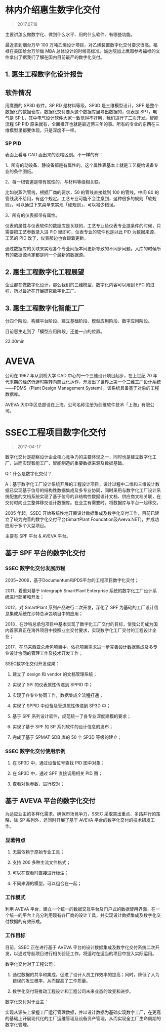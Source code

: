 # 林内介绍惠生数字化交付

> 2017.07.18

主要讲怎么做数字化、做到什么水平、用的什么软件、有哪些功能。

最近拿到烟台万华 100 万吨乙烯设计项目，对乙烯装置数字化交付要求很高。福禄在美国给台万华做 MBA 总体设计的时候高标准。诚达院加上鹰图参考福禄的文件拿出了据我们了解在国内目前最严的数字化交付。

## 1. 惠生工程数字化设计报告

## 软件情况

用鹰图的 SP3D 软件。SP RD 是材料等级，SP3D 是三维模型设计，SPF 是整个数据化的数据仓库，数据化交付要从这个数据库里导出数据的，仪表是 SP I，电气是 SP L，其中电气设计软件大家一致觉得不好用，我们进行了二次开发。智能流程 SP PID 原来就有，全面推开也就是最近两三年的事。所有的专业的东西在三维模型里都要体现，只是深度不一样。

### SP PID

表面上看与 CAD 画出来的没啥区别。不一样的有：

1、所有的动设备、静设备都是有属性的。这个属性表基本上就是工艺提给设备专业的条件图纸。

2、每一根管道是带有属性的。与材料等级相关联。

比如说蒸汽管线，根据厂商的要求，50 的管线直接跳到 100 的管线，中间 80 的管线我不给用，有这个规定。工艺专业可能不会注意到，这种很多的规则「软规则」，可以通过下来菜单来实现「硬规则」，可以减少错误。

3、所有的仪表都带有属性。

仪表的属性与仪表软件的数据库是关联的，工艺专业给仪表专业提条件的时候，只需要把工艺参数录入进 PID 里即可，仪表专业的软件也是以此 PID 为数据来源，工艺的 PID 改了，仪表那边也会跟着更新。

通过数据库的关联来实现各个专业间版本间更新导致的不同步问题。入库的时候所有的数据源肯定都是同一个最新的数据源。



## 2. 惠生工程数字化工程展望
企业都在做数字化设计，那么我们的三维模型、数字化内容可以用到 EPC 的过程，所以最近在开展研究数字化工厂。



## 3. 惠生工程数字化智能工厂
分四个阶段，构建平台阶段、建立基础阶段、模型应用阶段、数字应用阶段。

目前惠生走到了「模型应用阶段」还差一点的位置。



22.00min

# AVEVA

公司在 1967 年从剑桥大学 CAD 中心的一个三维设计项目起步，在上世纪 70 年代末期的经济低迷时期转向商业化运作，开发出了世界上第一个三维工厂设计系统——PDMS（Plant Design Management System），该系统具备基于对象的工程数据库。

AVEVA 大中华区总部设在上海。公司名称注册为剑维软件技术「上海」有限公司。

# SSEC工程项目数字化交付

> 2017-04-17

数字化交付是勘察设计企业核心竞争力的主要体现之一，同时也是建立数字化工厂，进而实现智能工厂、智能制造的重要数据来源及数据基础。


Q：什么是数字化交付？

A：基于数字化工厂设计系统开展的工程设计项目，设计过程中二维和三维设计数据已实现基于位号的结构性数据集成及多专业协同，同时采用与数字化工厂设计系统配套的文档系统实现了基于位号的非结构性数据设计文档、供应商文档关联，在交付时向业主整体移交设计数据库。在业主有需要时，将数据库与平台一起移交。

2005 年起，SSEC 开始系统性地开展设计数据集成及数字化交付工作，目前已建立了较为完善的数字化交付平台(SmartPlant Foundation及Aveva.NET)，并成功应用于多个大型项目。

主要有 SPF 平台 & AVEVA 平台。

## 基于 SPF 平台的数字化交付

### SSEC 数字化交付发展历程

2005~2009，基于Documentum和PDS平台的工程项目数字化交付；

2011，着重对基于 Intergraph SmartPlant Enterprise 系统的数字化工厂设计系统进行部署和开发；

2012，对 SmartPlant 系列产品进行二次开发，深化了 SPF 为基础的工厂设计信息集成系统在沙特总承包项目中的应用；

2013，在沙特总承包项目中基本实现了数字化工厂交付的目标，使我公司成为国内首家真正在海外项目中按照业主交付要求，实现数字化工厂交付的工程设计企业；

2017，在马来西亚总承包项目中，依托项目需求进一步完善设计数据集成及多专业设计协同的管理工作及技术开发工作；

SSEC数字化交付开发成果：

1. 建立了 design 和 vendor 的文档管理系统；

2. 实现了 SPI 的仪表属性传递到 SPPID 中；

3. 实现了各专业协同工作，数据集成全流程打通；

4. 实现了 SPPID 中设备及管道属性传递到 SP3D 中；

5. 基于 SPF 系列设计软件，规范统一了各专业深度建模的要求；

6. 实现了基于 SPF 的 SP 系列软件的设计信息的发布；

7. 完成了基于 SPMAT SDB 库的 50 个 SP3D 等级的建立；

### SSEC 数字化交付使用示例

1. 在 SP3D 中，通过设备位号查找 PID 图中对象；

2. 在 SP3D 中，通过 SPF 直接调用相关 PID 图；

3. 查看对象参数，进行校对；

## 基于 AVEVA 平台的数字化交付

为适应业主的多样化需求，确保市场竞争力，SSEC 采取突出重点、多路并行的策略，除 SP 系列外，还同时开展了基于 AVEVA 平台的数字化交付的技术研发工作。

### 显著特点

1. 无需依赖于原始专业工具；

2. 支持 200 多种主流文件格式；

3. 可以在查看时直接进行标注；

4. 不同来源的模型，可以组合在一起；

### 工作模式

利用 AVEVA 平台，建立一个统一的数据交互平台及门户式的数据使用界面，在一个统一的平台上充分利用现有各厂商的设计工具，并实现设计数据集成及数字化交付数据的有效形成。

### 工作目标

目前，SSEC 正在进行基于 AVEVA 平台的设计数据集成及数字化交付系统二次开发，以通过导航项目进行相关验证工作，将适时在适当的项目中投入实际运用。

数字化交付对于工程公司：

1. 通过数据的共享和集成，促进了设计人员工作效率的提高；同时，降低了人为错误的发生概率，从而提高了工作质量。

2. 数字化交付将推动工程设计和工程公司未来业态的改变和进步。

数字化交付对于业主：

实现从源头上掌握工厂运行管理数据，并以设计数据为基础实现数字工厂，在更高的基础上开展现代化的工厂运维管理及设备资产管理，从而实现全工厂生命周期的数字化管理。


